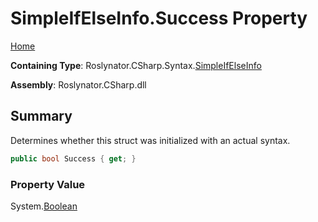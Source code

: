 <a name="_top"></a>

# SimpleIfElseInfo\.Success Property

[Home](../../../../../README.md#_top)

**Containing Type**: Roslynator\.CSharp\.Syntax\.[SimpleIfElseInfo](../README.md#_top)

**Assembly**: Roslynator\.CSharp\.dll

## Summary

Determines whether this struct was initialized with an actual syntax\.

```csharp
public bool Success { get; }
```

### Property Value

System\.[Boolean](https://docs.microsoft.com/en-us/dotnet/api/system.boolean)

